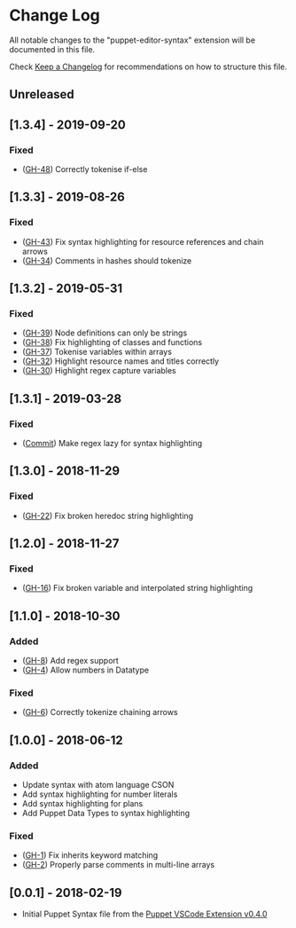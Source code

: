 # Change Log

All notable changes to the "puppet-editor-syntax" extension will be documented in this file.

Check [Keep a Changelog](http://keepachangelog.com/) for recommendations on how to structure this file.

## Unreleased

## [1.3.4] - 2019-09-20

### Fixed
- ([GH-48](https://github.com/lingua-pupuli/puppet-editor-syntax/issues/48)) Correctly tokenise if-else

## [1.3.3] - 2019-08-26

### Fixed
- ([GH-43](https://github.com/lingua-pupuli/puppet-editor-syntax/issues/43)) Fix syntax highlighting for resource references and chain arrows
- ([GH-34](https://github.com/lingua-pupuli/puppet-editor-syntax/issues/34)) Comments in hashes should tokenize

## [1.3.2] - 2019-05-31

### Fixed
- ([GH-39](https://github.com/lingua-pupuli/puppet-editor-syntax/issues/39)) Node definitions can only be strings
- ([GH-38](https://github.com/lingua-pupuli/puppet-editor-syntax/issues/38)) Fix highlighting of classes and functions
- ([GH-37](https://github.com/lingua-pupuli/puppet-editor-syntax/issues/37)) Tokenise variables within arrays
- ([GH-32](https://github.com/lingua-pupuli/puppet-editor-syntax/issues/32)) Highlight resource names and titles correctly
- ([GH-30](https://github.com/lingua-pupuli/puppet-editor-syntax/issues/30)) Highlight regex capture variables

## [1.3.1] - 2019-03-28

### Fixed
- ([Commit](https://github.com/lingua-pupuli/puppet-editor-syntax/commit/ed18062cc9d904492f02d63b6553e1cadc95664e)) Make regex lazy for syntax highlighting

## [1.3.0] - 2018-11-29

### Fixed
- ([GH-22](https://github.com/lingua-pupuli/puppet-editor-syntax/issues/22)) Fix broken heredoc string highlighting

## [1.2.0] - 2018-11-27

### Fixed
- ([GH-16](https://github.com/lingua-pupuli/puppet-editor-syntax/issues/16)) Fix broken variable and interpolated string highlighting

## [1.1.0] - 2018-10-30

### Added
- ([GH-8](https://github.com/lingua-pupuli/puppet-editor-syntax/issues/8)) Add regex support
- ([GH-4](https://github.com/lingua-pupuli/puppet-editor-syntax/issues/4)) Allow numbers in Datatype

### Fixed
- ([GH-6](https://github.com/lingua-pupuli/puppet-editor-syntax/issues/6)) Correctly tokenize chaining arrows

## [1.0.0] - 2018-06-12

### Added
- Update syntax with atom language CSON
- Add syntax highlighting for number literals
- Add syntax highlighting for plans
- Add Puppet Data Types to syntax highlighting

### Fixed
- ([GH-1](https://github.com/lingua-pupuli/puppet-editor-syntax/issues/1)) Fix inherits keyword matching
- ([GH-2](https://github.com/lingua-pupuli/puppet-editor-syntax/issues/2)) Properly parse comments in multi-line arrays

## [0.0.1] - 2018-02-19

- Initial Puppet Syntax file from the [Puppet VSCode Extension v0.4.0](https://github.com/lingua-pupuli/puppet-vscode/blob/8da164b2ce9630ad2b8a2137fed8f4ae0f46a1c3/client/syntaxes/puppet.tmLanguage)
